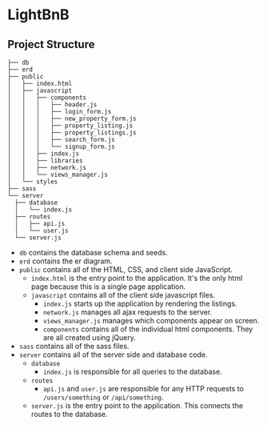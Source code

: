 # LightBnB

## Project Structure

```
├── db
├── erd
├── public
│   ├── index.html
│   ├── javascript
│   │   ├── components 
│   │   │   ├── header.js
│   │   │   ├── login_form.js
│   │   │   ├── new_property_form.js
│   │   │   ├── property_listing.js
│   │   │   ├── property_listings.js
│   │   │   ├── search_form.js
│   │   │   └── signup_form.js
│   │   ├── index.js
│   │   ├── libraries
│   │   ├── network.js
│   │   └── views_manager.js
│   └── styles
├── sass
└── server
  ├── database
  │   └── index.js
  ├── routes
  │   ├── api.js
  │   └── user.js
  └── server.js
```

* `db` contains the database schema and seeds.
* `erd` contains the er diagram.
* `public` contains all of the HTML, CSS, and client side JavaScript. 
  * `index.html` is the entry point to the application. It's the only html page because this is a single page application.
  * `javascript` contains all of the client side javascript files.
    * `index.js` starts up the application by rendering the listings.
    * `network.js` manages all ajax requests to the server.
    * `views_manager.js` manages which components appear on screen.
    * `components` contains all of the individual html components. They are all created using jQuery.
* `sass` contains all of the sass files. 
* `server` contains all of the server side and database code.
  * `database`
    * `index.js` is responsible for all queries to the database.
  * `routes`
    * `api.js` and `user.js` are responsible for any HTTP requests to `/users/something` or `/api/something`. 
  * `server.js` is the entry point to the application. This connects the routes to the database.